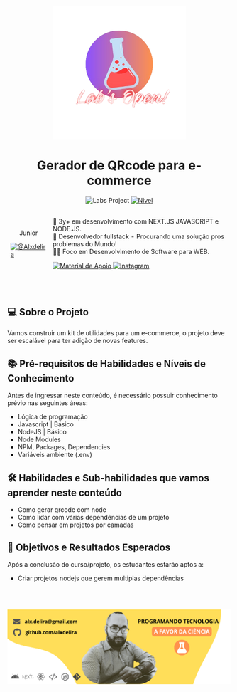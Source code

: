 <!--START_SECTION:header-->
<div align="center">
  <p align="center">
     <img 
      alt="Lab's Open" 
      src="../.github/assets/logo.png" 
      width="300px" 
    />
    <h1>Gerador de QRcode para e-commerce</h1>
  </p>
</div>
<!--END_SECTION:header-->

<p align="center">
  <img src="https://img.shields.io/static/v1?label=LABS&message=Education&color=E94D5F&labelColor=202024" alt="Labs Project" />
  <a href="NIVEL"><img  src="https://img.shields.io/static/v1?label=Nivel&message=Basico&color=E94D5F&labelColor=202024" alt="Nivel"></a>
</p>

<!--  -->
<table align="center">
<thead>
  <tr>
    <td>
        <p align="center">Junior</p>
        <a href="https://github.com/Alxdelira">
        <img src="https://avatars.githubusercontent.com/u/102405026?v=4" alt="@Alxdelira" 
        width="100px"><br>
      </a>
    </td>
    <td colspan="3">
    <p>🎉 3y+ em desenvolvimento com NEXT.JS JAVASCRIPT e NODE.JS.
      <br/>
     🌟 Desenvolvedor fullstack - Procurando uma solução pros problemas do Mundo!
      <br/>
    👨‍💻 Foco em Desenvolvimento de Software para WEB.
    </p>
      <a 
      href="https://www.linkedin.com/in/alxdelira/" 
      align="center">
           <img 
            align="center" 
            alt="Material de Apoio" 
            src="https://img.shields.io/badge/LinkedIn-0077B5?style=for-the-badge&logo=linkedin&logoColor=white"
            >
        </a>
        <a href="https://www.instagram.com/alx_delira/" target="_blank">
            <img 
              align="center" 
              alt="Instagram" 
              src="https://img.shields.io/badge/Instagram-E4405F?style=for-the-badge&logo=instagram&logoColor=white"
            >
        </a>
    </td>
  </tr>
</thead>
</table>
<!--  -->

<br/>
<br/>

## 💻 Sobre o Projeto

Vamos construir um kit de utilidades para um e-commerce, o projeto deve ser escalável para ter adição de novas features.

## 📚 Pré-requisitos de Habilidades e Níveis de Conhecimento

Antes de ingressar neste conteúdo, é necessário possuir conhecimento prévio nas seguintes áreas:

- Lógica de programação
- Javascript | Básico
- NodeJS | Básico
- Node Modules
- NPM, Packages, Dependencies
- Variáveis ambiente (.env)

## 🛠️ Habilidades e Sub-habilidades que vamos aprender neste conteúdo

- Como gerar qrcode com node
- Como lidar com várias dependências de um projeto
- Como pensar em projetos por camadas

## 🎯 Objetivos e Resultados Esperados

Após a conclusão do curso/projeto, os estudantes estarão aptos a:

- Criar projetos nodejs que gerem multiplas dependências

<!--START_SECTION:footer-->

<br />
<br />

<p align="center">
  <a href="" target="_blank">
    <img align="center" src="../.github/assets/footer.png" alt="banner"/>
  </a>
</p>
